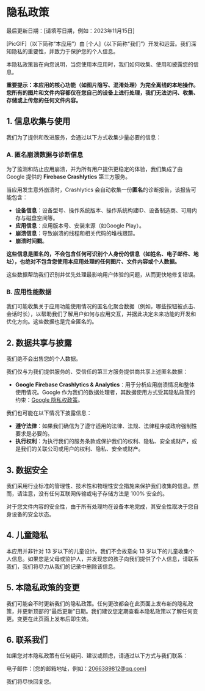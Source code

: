 # 隐私政策

最后更新日期：[请填写日期，例如：2023年11月15日]

[PicGIF]（以下简称“本应用”）由 [个人]（以下简称“我们”）开发和运营。我们深知隐私的重要性，并致力于保护您的个人信息。

本隐私政策旨在向您说明，当您使用本应用时，我们如何收集、使用和披露您的信息。

**重要提示：本应用的核心功能（如图片隐写、混淆处理）为完全离线的本地操作。您所有的图片和文件内容都仅在您自己的设备上进行处理，我们无法访问、收集、存储或上传您的任何文件内容。**

## 1. 信息收集与使用

我们为了提供和改进服务，会通过以下方式收集少量必要的信息：

### A. 匿名崩溃数据与诊断信息
为了监测和防止应用崩溃，并为所有用户提供更稳定的体验，我们集成了由 Google 提供的 **Firebase Crashlytics** 第三方服务。

当应用发生意外崩溃时，Crashlytics 会自动收集一份**匿名**的诊断报告，该报告可能包含：
- **设备信息**：设备型号、操作系统版本、操作系统构建ID、设备制造商、可用内存与磁盘空间等。
- **应用信息**：应用版本号、安装来源（如Google Play）。
- **崩溃信息**：导致崩溃的线程和相关代码的堆栈跟踪。
- **崩溃时间戳**。

**这些信息是匿名的，不会包含任何可识别个人身份的信息（如姓名、电子邮件、地址），也绝对不包含您使用本应用处理的任何图片、文件内容或个人数据。**

这些数据帮助我们识别并优先处理最影响用户体验的问题，从而更快地修复错误。

### B. 应用性能数据
我们可能收集关于应用功能使用情况的匿名化聚合数据（例如，哪些按钮被点击、会话时长），以帮助我们了解用户如何与应用交互，并据此决定未来功能的开发和优化方向。这些数据也是完全匿名的。

## 2. 数据共享与披露

我们绝不会出售您的个人数据。

我们仅与为我们提供服务的、受信任的第三方服务提供商共享上述匿名数据：
- **Google Firebase Crashlytics & Analytics**：用于分析应用崩溃情况和整体使用情况。Google 作为我们的数据处理者，其数据使用方式受其隐私政策的约束：[Google 隐私权政策](https://policies.google.com/privacy)。

我们也可能在以下情况下披露信息：
- **遵守法律**：如果我们确信为了遵守适用的法律、法规、法律程序或政府强制性要求是必要的。
- **执行权利**：为执行我们的服务条款或保护我们的权利、隐私、安全或财产，或是我们的关联公司或用户的权利、隐私、安全或财产。

## 3. 数据安全

我们采用行业标准的管理性、技术性和物理性安全措施来保护我们收集的信息。然而，请注意，没有任何互联网传输或电子存储方法是 100% 安全的。

对于您文件内容的安全性，由于所有处理均在设备本地完成，其安全性取决于您自身设备的安全状态。

## 4. 儿童隐私

本应用并非针对 13 岁以下的儿童设计。我们不会故意向 13 岁以下的儿童收集个人信息。如果您是父母或监护人，并发现您的孩子向我们提供了个人信息，请联系我们，我们将尽力从我们的记录中删除该信息。

## 5. 本隐私政策的变更

我们可能会不时更新我们的隐私政策。任何更改都会在此页面上发布新的隐私政策，并更新顶部的“最后更新”日期。我们建议您定期查看本隐私政策以了解任何变更。变更在此页面上发布后即生效。

## 6. 联系我们

如果您对本隐私政策有任何疑问、建议或顾虑，请通过以下方式与我们联系：

电子邮件：[您的邮箱地址，例如：2066389812@qq.com]

我们将尽快回复您。
